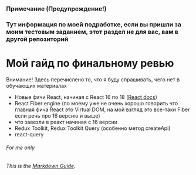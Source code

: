 ### Примечание (Предупреждение!)
### Тут информация по моей подработке, если вы пришли за моим тестовым заданием, этот раздел не для вас, вам в другой репозиторий

# Мой гайд по финальному ревью

Внимание! Здесь перечислено то, что я буду спрашивать, чего нет в обучающих материалах

- Новые фичи React, начиная с React 16 по 18 ([React docs](https://reactjs.org))
- React Fiber engine (по моему уже не очень хорошо говорить что главная фича React это Virtual DOM, на мой взгляд это все-таки Fiber если речь про 16 версию и выше)
- что завезли в реакт начиная с 16 версии
- Redux Toolkit, Redux Toolkit Query (особенно метод createApi)
- react-query

###### For me only
###### This is the *[Markdown Guide](https://www.markdownguide.org)*.
